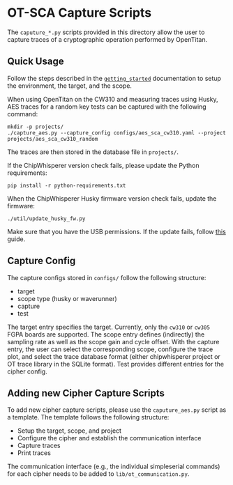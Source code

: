 # OT-SCA Capture Scripts

The `caputure_*.py` scripts provided in this directory allow the user to
capture traces of a cryptographic operation performed by OpenTitan.

## Quick Usage

Follow the steps described in the [`getting_started`](../doc/getting_started.md)
documentation to setup the environment, the target, and the scope.

When using OpenTitan on the CW310 and measuring traces using Husky, AES traces
for a random key tests can be captured with the following command:
```console
mkdir -p projects/
./capture_aes.py --capture_config configs/aes_sca_cw310.yaml --project projects/aes_sca_cw310_random
```
The traces are then stored in the database file in `projects/`.

If the ChipWhisperer version check fails, please update the Python requirements:
```console
pip install -r python-requirements.txt
```

When the ChipWhisperer Husky firmware version check fails, update the firmware:
```console
./util/update_husky_fw.py
```
Make sure that you have the USB permissions. If the update fails, follow
[this](../doc/getting_started.md#unreachable-husky-scope) guide.

## Capture Config

The capture configs stored in `configs/` follow the following structure:
- target
- scope type (husky or waverunner)
- capture
- test

The target entry specifies the target. Currently, only the `cw310` or `cw305`
FGPA boards are supported. The scope entry defines (indirectly) the sampling
rate as well as the scope gain and cycle offset. With the capture entry, the
user can select the corresponding scope, configure the trace plot, and select
the trace database format (either chipwhisperer project or OT trace library in
the SQLite format). Test provides different entries for the cipher config.

## Adding new Cipher Capture Scripts

To add new cipher capture scripts, please use the `caputure_aes.py` script as
a template. The template follows the following structure:
- Setup the target, scope, and project
- Configure the cipher and establish the communication interface
- Capture traces
- Print traces

The communication interface (e.g., the individual simpleserial commands) for
each cipher needs to be added to `lib/ot_communication.py`.
